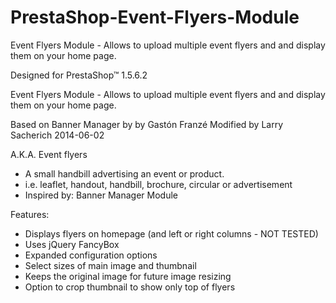 # PrestaShop-Event-Flyers-Module
Event Flyers Module  - Allows to upload multiple event flyers and and display them on your home page.

Designed for PrestaShop™ 1.5.6.2

Event Flyers Module - Allows to upload multiple event flyers and
  	and display them on your home page.
 
Based on Banner Manager by by Gastón Franzé 
Modified by Larry Sacherich  2014-06-02

A.K.A. Event flyers
* A small handbill advertising an event or product. 
* i.e. leaflet, handout, handbill, brochure, circular or advertisement
* Inspired by: Banner Manager Module 
    
Features:
* Displays flyers on homepage (and left or right columns - NOT TESTED)
* Uses jQuery FancyBox
* Expanded configuration options
* Select sizes of main image and thumbnail 
* Keeps the original image for future image resizing
* Option to crop thumbnail to show only top of flyers

